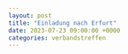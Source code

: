```yaml
---
layout: post
title: "Einladung nach Erfurt"
date: 2023-07-23 09:00:00 +0000
categories: verbandstreffen
---
```

